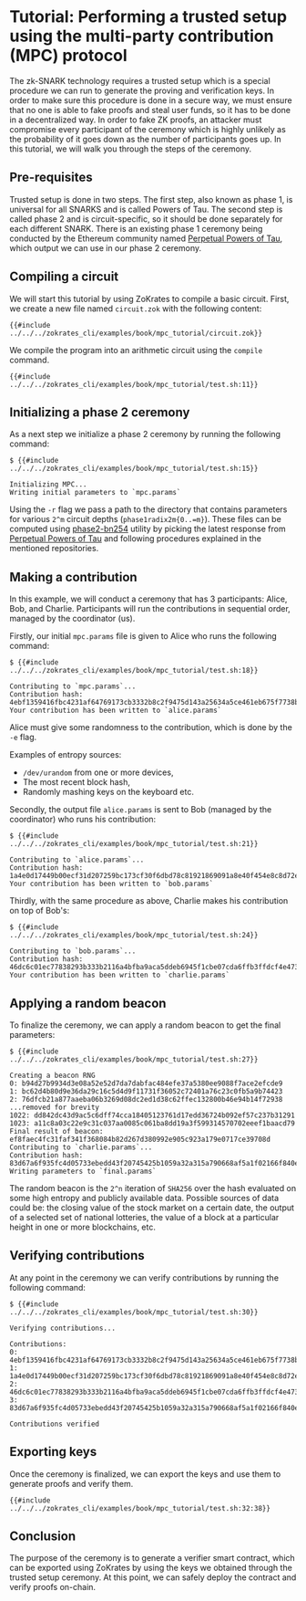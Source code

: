 # Tutorial: Performing a trusted setup using the multi-party contribution (MPC) protocol

The zk-SNARK technology requires a trusted setup which is a special procedure we can run to generate the proving and verification keys.
In order to make sure this procedure is done in a secure way, we must ensure that no one is able to fake proofs and steal user funds, so it has to be done
in a decentralized way. In order to fake ZK proofs, an attacker must compromise every participant of the ceremony which is highly unlikely as the probability of it goes down as the number of participants goes up.
In this tutorial, we will walk you through the steps of the ceremony.

## Pre-requisites

Trusted setup is done in two steps. The first step, also known as phase 1, is universal for all SNARKS and is called Powers of Tau. The second step is called phase 2 and is circuit-specific, so it should
be done separately for each different SNARK. There is an existing phase 1 ceremony being conducted by the Ethereum community named [Perpetual Powers of Tau](https://github.com/weijiekoh/perpetualpowersoftau), which output we can use in our phase 2 ceremony.

## Compiling a circuit

We will start this tutorial by using ZoKrates to compile a basic circuit.
First, we create a new file named `circuit.zok` with the following content:

```zokrates
{{#include ../../../zokrates_cli/examples/book/mpc_tutorial/circuit.zok}}
```

We compile the program into an arithmetic circuit using the `compile` command.

```
{{#include ../../../zokrates_cli/examples/book/mpc_tutorial/test.sh:11}}
```

## Initializing a phase 2 ceremony

As a next step we initialize a phase 2 ceremony by running the following command:

```
$ {{#include ../../../zokrates_cli/examples/book/mpc_tutorial/test.sh:15}}

Initializing MPC...
Writing initial parameters to `mpc.params`
```

Using the `-r` flag we pass a path to the directory that contains parameters for various `2^m` circuit depths (`phase1radix2m{0..=m}`).
These files can be computed using [phase2-bn254](https://github.com/kobigurk/phase2-bn254) utility by picking the latest response from [Perpetual Powers of Tau](https://github.com/weijiekoh/perpetualpowersoftau) and following procedures explained in the mentioned repositories.

## Making a contribution

In this example, we will conduct a ceremony that has 3 participants: Alice, Bob, and Charlie.
Participants will run the contributions in sequential order, managed by the coordinator (us).

Firstly, our initial `mpc.params` file is given to Alice who runs the following command:

```
$ {{#include ../../../zokrates_cli/examples/book/mpc_tutorial/test.sh:18}}

Contributing to `mpc.params`...
Contribution hash: 4ebf1359416fbc4231af64769173cb3332b8c2f9475d143a25634a5ce461eb675f7738b16478a0207ec9d3659170bca6154b31dfd307b78eca0c025f59c5a7fb
Your contribution has been written to `alice.params`
```

Alice must give some randomness to the contribution, which is done by the `-e` flag.

Examples of entropy sources:
* `/dev/urandom` from one or more devices,
* The most recent block hash,
* Randomly mashing keys on the keyboard etc.

Secondly, the output file `alice.params` is sent to Bob (managed by the coordinator) who runs his contribution:

```
$ {{#include ../../../zokrates_cli/examples/book/mpc_tutorial/test.sh:21}}

Contributing to `alice.params`...
Contribution hash: 1a4e0d17449b00ecf31d207259bc173cf30f6dbd78c81921869091a8e40f454e8c8d72e8395bf044cd777842b6ab1d889e24cf7f7d88b4732190fb0c730fb6fc
Your contribution has been written to `bob.params`
```

Thirdly, with the same procedure as above, Charlie makes his contribution on top of Bob's:

```
$ {{#include ../../../zokrates_cli/examples/book/mpc_tutorial/test.sh:24}}

Contributing to `bob.params`...
Contribution hash: 46dc6c01ec77838293b333b2116a4bfba9aca5ddeb6945f1cbe07cda6ffb3ffdcf4e473662fe2339166d5b87db392ca6d2e87e3692cc8f0ee618298fc3f7caf1
Your contribution has been written to `charlie.params`
```

## Applying a random beacon

To finalize the ceremony, we can apply a random beacon to get the final parameters:

```
$ {{#include ../../../zokrates_cli/examples/book/mpc_tutorial/test.sh:27}}

Creating a beacon RNG
0: b94d27b9934d3e08a52e52d7da7dabfac484efe37a5380ee9088f7ace2efcde9
1: bc62d4b80d9e36da29c16c5d4d9f11731f36052c72401a76c23c0fb5a9b74423
2: 76dfcb21a877aaeba06b3269d08dc2ed1d38c62ffec132800b46e94b14f72938
...removed for brevity
1022: dd842dc43d9ac5c6dff74cca18405123761d17edd36724b092ef57c237b31291
1023: a11c8a03c22e9c31c037aa0085c061ba8dd19a3f599314570702eeef1baacd79
Final result of beacon: ef8faec4fc31faf341f368084b82d267d380992e905c923a179e0717ce39708d
Contributing to `charlie.params`...
Contribution hash: 83d67a6f935fc4d05733ebedd43f20745425b1059a32a315a790668af5a1f02166f840e2e6a5d441385931635b86df09a00f352e2ad2a88bede078862134b889
Writing parameters to `final.params`
```

The random beacon is the `2^n` iteration of `SHA256` over the hash evaluated on
some high entropy and publicly available data. Possible sources of data could be: the
closing value of the stock market on a certain date, the output of a selected set of national lotteries, the
value of a block at a particular height in one or more blockchains, etc.

## Verifying contributions

At any point in the ceremony we can verify contributions by running the following command:

```
$ {{#include ../../../zokrates_cli/examples/book/mpc_tutorial/test.sh:30}}

Verifying contributions...

Contributions:
0: 4ebf1359416fbc4231af64769173cb3332b8c2f9475d143a25634a5ce461eb675f7738b16478a0207ec9d3659170bca6154b31dfd307b78eca0c025f59c5a7fb
1: 1a4e0d17449b00ecf31d207259bc173cf30f6dbd78c81921869091a8e40f454e8c8d72e8395bf044cd777842b6ab1d889e24cf7f7d88b4732190fb0c730fb6fc
2: 46dc6c01ec77838293b333b2116a4bfba9aca5ddeb6945f1cbe07cda6ffb3ffdcf4e473662fe2339166d5b87db392ca6d2e87e3692cc8f0ee618298fc3f7caf1
3: 83d67a6f935fc4d05733ebedd43f20745425b1059a32a315a790668af5a1f02166f840e2e6a5d441385931635b86df09a00f352e2ad2a88bede078862134b889

Contributions verified
```

## Exporting keys

Once the ceremony is finalized, we can export the keys and use them to generate proofs and verify them.

```
{{#include ../../../zokrates_cli/examples/book/mpc_tutorial/test.sh:32:38}}
```

## Conclusion

The purpose of the ceremony is to generate a verifier smart contract, which can be exported using ZoKrates by using the keys we obtained through the trusted setup ceremony. At this point, we can safely deploy the contract and verify proofs on-chain.